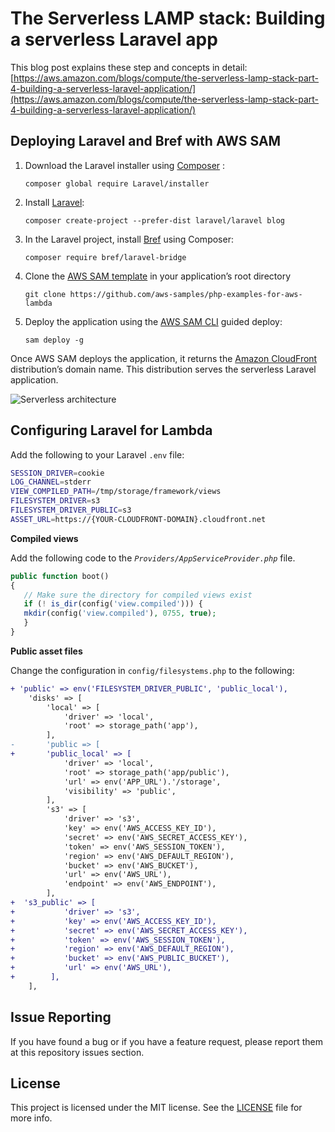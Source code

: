 # The Serverless LAMP stack: Building a serverless Laravel app

This blog post explains these step and concepts in detail:
[https://aws.amazon.com/blogs/compute/the-serverless-lamp-stack-part-4-building-a-serverless-laravel-application/](https://aws.amazon.com/blogs/compute/the-serverless-lamp-stack-part-4-building-a-serverless-laravel-application/)

## Deploying Laravel and Bref with AWS SAM

1. Download the Laravel installer using [Composer](https://getcomposer.org/) :
   
   ```
   composer global require Laravel/installer
   ```
2. Install [Laravel](https://laravel.com/):
   
   ```
   composer create-project --prefer-dist laravel/laravel blog
   ```
3. In the Laravel project, install [Bref](https://bref.sh/) using Composer:
   
   ```
   composer require bref/laravel-bridge
   ```
4. Clone the [AWS SAM template](https://github.com/aws-samples/php-examples-for-aws-lambda/blob/master/0.4-Building-A-Serverless-Laravel-App-With-AWS-SAM/template.yaml) in your application’s root directory
   
   ```
   git clone https://github.com/aws-samples/php-examples-for-aws-lambda
   ```
5. Deploy the application using the [AWS SAM CLI](https://docs.aws.amazon.com/serverless-application-model/latest/developerguide/serverless-sam-cli-install.html) guided deploy:
   
   ```
   sam deploy -g
   ```

Once AWS SAM deploys the application, it returns the [Amazon CloudFront](https://aws.amazon.com/cloudfront/) distribution’s domain name. This distribution serves the serverless Laravel application.

![Serverless architecture](../repository-resources/CloudFrontDomainName.png "Serverless architecture")

## Configuring Laravel for Lambda

Add the following to your Laravel `.env` file:

```bash
SESSION_DRIVER=cookie
LOG_CHANNEL=stderr
VIEW_COMPILED_PATH=/tmp/storage/framework/views
FILESYSTEM_DRIVER=s3
FILESYSTEM_DRIVER_PUBLIC=s3
ASSET_URL=https://{YOUR-CLOUDFRONT-DOMAIN}.cloudfront.net
```

**Compiled views**

Add the following code to the *`Providers/AppServiceProvider.php`* file.

```php
public function boot()
{
   // Make sure the directory for compiled views exist
   if (! is_dir(config('view.compiled'))) {
   mkdir(config('view.compiled'), 0755, true);
   }
}
```

**Public asset files**

Change the configuration in `config/filesystems.php` to the following:

```diff
+ 'public' => env('FILESYSTEM_DRIVER_PUBLIC', 'public_local'),
    'disks' => [
        'local' => [
            'driver' => 'local',
            'root' => storage_path('app'),
        ],
-       'public => [
+       'public_local' => [
            'driver' => 'local',
            'root' => storage_path('app/public'),
            'url' => env('APP_URL').'/storage',
            'visibility' => 'public',
        ],
        's3' => [
            'driver' => 's3',
            'key' => env('AWS_ACCESS_KEY_ID'),
            'secret' => env('AWS_SECRET_ACCESS_KEY'),
            'token' => env('AWS_SESSION_TOKEN'),
            'region' => env('AWS_DEFAULT_REGION'),
            'bucket' => env('AWS_BUCKET'),
            'url' => env('AWS_URL'),
            'endpoint' => env('AWS_ENDPOINT'),
        ],
+  's3_public' => [
+           'driver' => 's3',
+           'key' => env('AWS_ACCESS_KEY_ID'),
+           'secret' => env('AWS_SECRET_ACCESS_KEY'),
+           'token' => env('AWS_SESSION_TOKEN'),
+           'region' => env('AWS_DEFAULT_REGION'),
+           'bucket' => env('AWS_PUBLIC_BUCKET'),
+           'url' => env('AWS_URL'),
+        ],
    ],
```

## Issue Reporting

If you have found a bug or if you have a feature request, please report them at this repository issues section.

## License

This project is licensed under the MIT license. See the [LICENSE](../LICENSE) file for more info.

~~~~

~~~~

